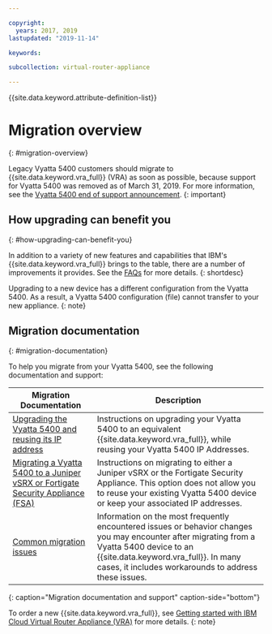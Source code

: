 ```yaml
---

copyright:
  years: 2017, 2019
lastupdated: "2019-11-14"

keywords:

subcollection: virtual-router-appliance

---
```


{{site.data.keyword.attribute-definition-list}}

# Migration overview
{: #migration-overview}

Legacy Vyatta 5400 customers should migrate to {{site.data.keyword.vra_full}} (VRA) as soon as possible, because support for Vyatta 5400 was removed as of March 31, 2019. For more information, see the [Vyatta 5400 end of support announcement](/docs/virtual-router-appliance?topic=virtual-router-appliance-vyatta-5400-end-of-support-announcement).
{: important}

## How upgrading can benefit you
{: #how-upgrading-can-benefit-you}

In addition to a variety of new features and capabilities that IBM's {{site.data.keyword.vra_full}} brings to the table, there are a number of improvements it provides. See the [FAQs](/docs/virtual-router-appliance?topic=virtual-router-appliance-faqs-for-ibm-virtual-router-appliance#what-improvements-does-the-virtual-router-appliance-vyatta-5600-have-over-the-vyatta-5400-) for more details.
{: shortdesc}

Upgrading to a new device has a different configuration from the Vyatta 5400. As a result, a Vyatta 5400 configuration (file) cannot transfer to your new appliance.
{: note}

## Migration documentation
{: #migration-documentation}

To help you migrate from your Vyatta 5400, see the following documentation and support:

| Migration Documentation | Description |
| ------------- | ------------- |
| [Upgrading the Vyatta 5400 and reusing its IP address](/docs/virtual-router-appliance?topic=virtual-router-appliance-upgrading-the-vyatta-5400-and-reusing-its-ip-addresses) | Instructions on upgrading your Vyatta 5400 to an equivalent {{site.data.keyword.vra_full}}, while reusing your Vyatta 5400 IP Addresses. |
| [Migrating a Vyatta 5400 to a Juniper vSRX or Fortigate Security Appliance (FSA)](/docs/virtual-router-appliance?topic=virtual-router-appliance-migrating-a-vyatta-5400-to-a-juniper-vsrx-or-fortigate-security-appliance-fsa-10gbps) | Instructions on migrating to either a Juniper vSRX or the Fortigate Security Appliance. This option does not allow you to reuse your existing Vyatta 5400 device or keep your associated IP addresses. |
| [Common migration issues](/docs/virtual-router-appliance?topic=virtual-router-appliance-vyatta-5400-common-migration-issues)  | Information on the most frequently encountered issues or behavior changes you may encounter after migrating from a Vyatta 5400 device to an {{site.data.keyword.vra_full}}. In many cases, it includes workarounds to address these issues. |
{: caption="Migration documentation and support" caption-side="bottom"}

To order a new {{site.data.keyword.vra_full}}, see [Getting started with IBM Cloud Virtual Router Appliance (VRA)](/docs/virtual-router-appliance?topic=virtual-router-appliance-getting-started-vra) for more details.
{: note}
